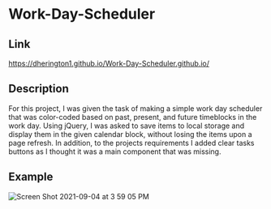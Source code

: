 # Work-Day-Scheduler

## Link
https://dherington1.github.io/Work-Day-Scheduler.github.io/
 
## Description
For this project, I was given the task of making a simple work day scheduler that was color-coded based on past, present, and future timeblocks in the work day. Using jQuery, I was asked to save items to local storage and display them in the given calendar block, without losing the items upon a page refresh. In addition, to the projects requirements I added clear tasks buttons as I thought it was a main component that was missing.

## Example
![Screen Shot 2021-09-04 at 3 59 05 PM](https://user-images.githubusercontent.com/87780351/132110332-63d4f4c7-83e8-4acd-a91d-ae76936a62af.png)
